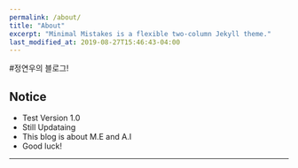 ```yaml
---
permalink: /about/
title: "About"
excerpt: "Minimal Mistakes is a flexible two-column Jekyll theme."
last_modified_at: 2019-08-27T15:46:43-04:00
---
```


#정연우의 블로그!


## Notice

- Test Version 1.0
- Still Updataing 
- This blog is about M.E and A.I
- Good luck!


---
